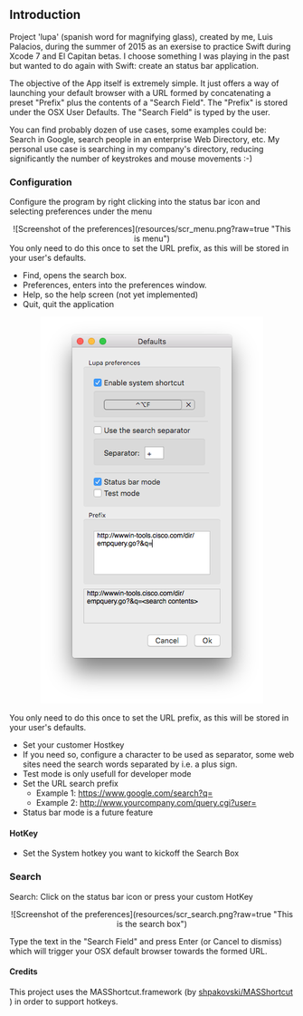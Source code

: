 ## Introduction

Project 'lupa' (spanish word for magnifying glass), created by me, Luis Palacios, during the summer of 2015 as an exersise to practice Swift during Xcode 7 and El Capitan betas. I choose something I was playing in the past but wanted to do again with Swift: create an status bar application.

The objective of the App itself is extremely simple. It just offers a way of launching your default browser with a URL formed by concatenating a preset "Prefix" plus the contents of a "Search Field". The "Prefix" is stored under the OSX User Defaults. The "Search Field" is typed by the user. 

You can find probably dozen of use cases, some examples could be: Search in Google, search people in an enterprise Web Directory, etc. My personal use case is searching in my company's directory, reducing significantly the number of keystrokes and mouse movements :-)


### Configuration 

Configure the program by right clicking into the status bar icon and selecting preferences under the menu

<div align="center">
![Screenshot of the preferences](resources/scr_menu.png?raw=true "This is menu")

<div align="left">
You only need to do this once to set the URL prefix, as this will be stored in your user's defaults.

- Find, opens the search box.
- Preferences, enters into the preferences window.
- Help, so the help screen (not yet implemented)
- Quit, quit the application

<div align="center">

![Screenshot of the preferences](resources/scr_preferences.png?raw=true "This is the preferences window")
<div align="left">

You only need to do this once to set the URL prefix, as this will be stored in your user's defaults.

- Set your customer Hostkey
- If you need so, configure a character to be used as separator, some web sites need the search words separated by i.e. a plus sign.
- Test mode is only usefull for developer mode
- Set the URL search prefix 
   - Example 1: https://www.google.com/search?q=
   - Example 2: http://www.yourcompany.com/query.cgi?user=
- Status bar mode is a future feature


#### HotKey

- Set the System hotkey you want to kickoff the Search Box



### Search

Search: Click on the status bar icon or press your custom HotKey


<div align="center">
![Screenshot of the preferences](resources/scr_search.png?raw=true "This is the search box")
<div align="left">


Type the text in the "Search Field" and press Enter (or Cancel to dismiss) which will trigger your OSX default browser towards the formed URL. 



#### Credits


This project uses the MASShortcut.framework (by [shpakovski/MASShortcut
](https://github.com/shpakovski/MASShortcut)) in order to support hotkeys.
